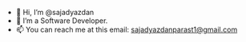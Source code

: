 - 👋 Hi, I’m @sajadyazdan
- 👀 I’m a Software Developer.
- 📫 You can reach me at this email: sajadyazdanparast1@gmail.com

<!---
sajadyazdan/sajadyazdan is a ✨ special ✨ repository because its `README.md` (this file) appears on your GitHub profile.
You can click the Preview link to take a look at your changes.
--->
